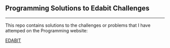 ## Programming Solutions to Edabit Challenges

---

This repo contains solutions to the challenges or problems that I have attemped on the Programming website:

[EDABIT](https://www.edabit.com)
